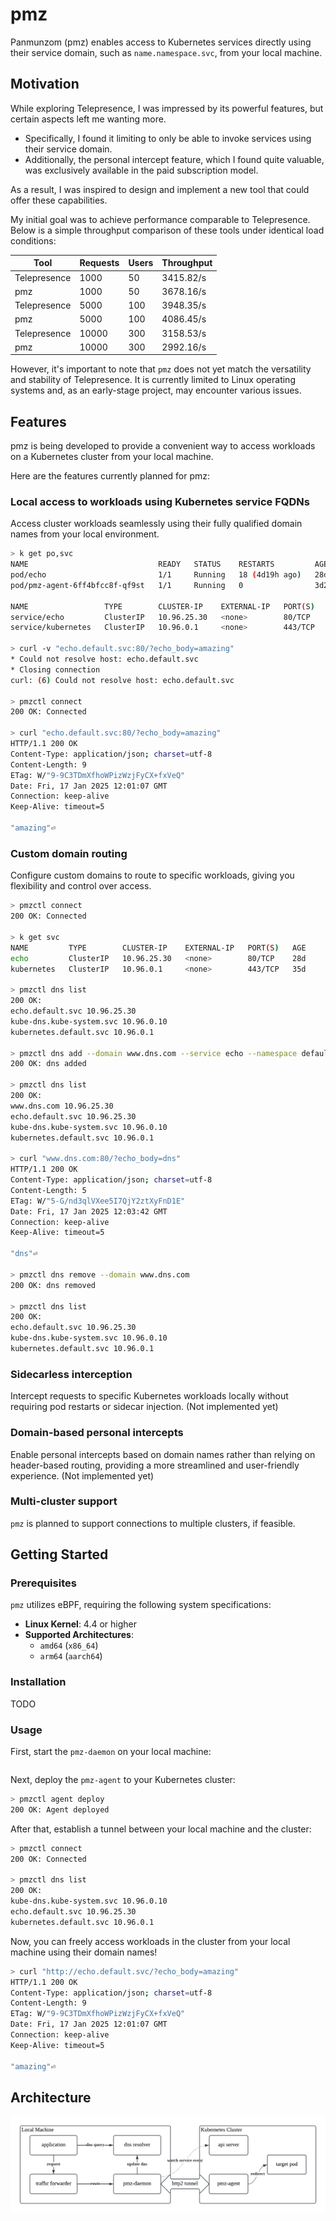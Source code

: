 # pmz

Panmunzom (pmz) enables access to Kubernetes services directly using their service domain,
such as `name.namespace.svc`, from your local machine.

## Motivation

While exploring Telepresence, I was impressed by its powerful features, but certain aspects left me wanting more.

- Specifically, I found it limiting to only be able to invoke services using their service domain.
- Additionally, the personal intercept feature, which I found quite valuable, was exclusively available in the paid subscription model.

As a result, I was inspired to design and implement a new tool that could offer these capabilities.

My initial goal was to achieve performance comparable to Telepresence.
Below is a simple throughput comparison of these tools under identical load conditions:

| Tool         | Requests | Users | Throughput |
| ------------ | -------- | ----- | ---------- |
| Telepresence | 1000     | 50    | 3415.82/s  |
| pmz          | 1000     | 50    | 3678.16/s  |
| Telepresence | 5000     | 100   | 3948.35/s  |
| pmz          | 5000     | 100   | 4086.45/s  |
| Telepresence | 10000    | 300   | 3158.53/s  |
| pmz          | 10000    | 300   | 2992.16/s  |

However, it's important to note that `pmz` does not yet match the versatility and stability of Telepresence.
It is currently limited to Linux operating systems and, as an early-stage project, may encounter various issues.

## Features

pmz is being developed to provide a convenient way to access workloads on a Kubernetes cluster from your local machine.

Here are the features currently planned for pmz:

### Local access to workloads using Kubernetes service FQDNs

Access cluster workloads seamlessly using their fully qualified domain names from your local environment.

```sh
> k get po,svc
NAME                             READY   STATUS    RESTARTS         AGE
pod/echo                         1/1     Running   18 (4d19h ago)   28d
pod/pmz-agent-6ff4bfcc8f-qf9st   1/1     Running   0                3d23h

NAME                 TYPE        CLUSTER-IP    EXTERNAL-IP   PORT(S)   AGE
service/echo         ClusterIP   10.96.25.30   <none>        80/TCP    28d
service/kubernetes   ClusterIP   10.96.0.1     <none>        443/TCP   35d

> curl -v "echo.default.svc:80/?echo_body=amazing"
* Could not resolve host: echo.default.svc
* Closing connection
curl: (6) Could not resolve host: echo.default.svc

> pmzctl connect
200 OK: Connected

> curl "echo.default.svc:80/?echo_body=amazing"
HTTP/1.1 200 OK
Content-Type: application/json; charset=utf-8
Content-Length: 9
ETag: W/"9-9C3TDmXfhoWPizWzjFyCX+fxVeQ"
Date: Fri, 17 Jan 2025 12:01:07 GMT
Connection: keep-alive
Keep-Alive: timeout=5

"amazing"⏎
```

### Custom domain routing

Configure custom domains to route to specific workloads, giving you flexibility and control over access.

```sh
> pmzctl connect
200 OK: Connected

> k get svc
NAME         TYPE        CLUSTER-IP    EXTERNAL-IP   PORT(S)   AGE
echo         ClusterIP   10.96.25.30   <none>        80/TCP    28d
kubernetes   ClusterIP   10.96.0.1     <none>        443/TCP   35d

> pmzctl dns list
200 OK:
echo.default.svc 10.96.25.30
kube-dns.kube-system.svc 10.96.0.10
kubernetes.default.svc 10.96.0.1

> pmzctl dns add --domain www.dns.com --service echo --namespace default
200 OK: dns added

> pmzctl dns list
200 OK:
www.dns.com 10.96.25.30
echo.default.svc 10.96.25.30
kube-dns.kube-system.svc 10.96.0.10
kubernetes.default.svc 10.96.0.1

> curl "www.dns.com:80/?echo_body=dns"
HTTP/1.1 200 OK
Content-Type: application/json; charset=utf-8
Content-Length: 5
ETag: W/"5-G/nd3qlVXee5I7QjY2ztXyFnD1E"
Date: Fri, 17 Jan 2025 12:03:42 GMT
Connection: keep-alive
Keep-Alive: timeout=5

"dns"⏎

> pmzctl dns remove --domain www.dns.com
200 OK: dns removed

> pmzctl dns list
200 OK:
echo.default.svc 10.96.25.30
kube-dns.kube-system.svc 10.96.0.10
kubernetes.default.svc 10.96.0.1
```

### Sidecarless interception

Intercept requests to specific Kubernetes workloads locally without requiring pod restarts or sidecar injection. (Not implemented yet)

### Domain-based personal intercepts

Enable personal intercepts based on domain names rather than relying on header-based routing, providing a more streamlined and user-friendly experience. (Not implemented yet)

### Multi-cluster support

`pmz` is planned to support connections to multiple clusters, if feasible.

## Getting Started

### Prerequisites

`pmz` utilizes eBPF, requiring the following system specifications:

- **Linux Kernel**: 4.4 or higher
- **Supported Architectures**:
  - `amd64` (`x86_64`)
  - `arm64` (`aarch64`)

### Installation

TODO

### Usage

First, start the `pmz-daemon` on your local machine:

```sh
```

Next, deploy the `pmz-agent` to your Kubernetes cluster:

```sh
> pmzctl agent deploy
200 OK: Agent deployed
```

After that, establish a tunnel between your local machine and the cluster:

```sh
> pmzctl connect
200 OK: Connected

> pmzctl dns list
200 OK:
kube-dns.kube-system.svc 10.96.0.10
echo.default.svc 10.96.25.30
kubernetes.default.svc 10.96.0.1
```

Now, you can freely access workloads in the cluster from your local machine using their domain names!

```sh
> curl "http://echo.default.svc/?echo_body=amazing"
HTTP/1.1 200 OK
Content-Type: application/json; charset=utf-8
Content-Length: 9
ETag: W/"9-9C3TDmXfhoWPizWzjFyCX+fxVeQ"
Date: Fri, 17 Jan 2025 12:01:07 GMT
Connection: keep-alive
Keep-Alive: timeout=5

"amazing"⏎
```

## Architecture

![pmz architecture](docs/images/pmz-arch.png)
